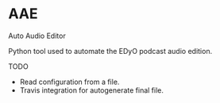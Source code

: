 # AAE
Auto Audio Editor

Python tool used to automate the EDyO podcast audio edition.

TODO

* Read configuration from a file.
* Travis integration for autogenerate final file.
